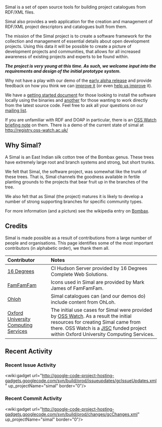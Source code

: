 Simal is a set of open source tools for building project catalogues from RDF/XML files.

Simal also provides a web application for the creation and management of RDF/XML project descriptors and catalogues built from them.

The mission of the Simal project is to create a software framework for the collection and management of essential details about open development projects. Using this data it will be possible to create a picture of development projects and communities, that allows for all increased awareness of existing projects and experts to be found within.

**_The project is very young at this time. As such, we welcome input into the requirements and design of the initial prototype system._**

Why not have a play with our demo of the [early alpha release](http://registry.oss-watch.ac.uk) and provide feedback on how you think we can [improve it](http://groups.google.com/group/simal-users) (or even [help us improve](http://groups.google.com/group/simal-contributors) it).

We have a [getting started document](UserQuickStart.md) for those looking to install the software locally using the binaries and [another](GettingStarted.md) for those wanting to work directly from the latest source code. Feel free to ask all your questions on our [mailing list](http://groups.google.com/group/simal-contributors).

If you are unfamiliar with RDF and DOAP in particular, there is an [OSS Watch briefing note](http://www.oss-watch.ac.uk/resources/doap.xml) on them. There is a demo of the current state of simal at http://registry.oss-watch.ac.uk/

## Why Simal? ##

A Simal is an East Indian silk cotton tree of the Bombax genus. These trees have extremely large root and branch systems and strong, but short trunks.

We felt that Simal, the software project, was somewhat like the trunk of these trees. That is, Simal channels the goodness available in fertile planting grounds to the projects that bear fruit up in the branches of the tree.

We also felt that as Simal (the project) matures it is likely to develop a number of strong supporting branches for specific community types.

For more information (and a picture) see the wikipedia entry on [Bombax](http://en.wikipedia.org/wiki/Simal).

## Credits ##

Simal is made possible as a result of contributions from a large number of people and organisations. This page identifies some of the most important contributors (in alphabetic order), we thank them all.

| Contributor | Notes |
|:------------|:------|
| [16 Degrees](http://16degrees.com.au) |  CI Hudson Server provided by 16 Degrees Complete Web Solutions. |
| [FamFamFam](http://www.famfamfam.com/lab/icons/silk/) |  Icons used in Simal are provided by Mark James of FamFamFam. |
| [Ohloh](http://www.ohloh.net) |  Simal catalogues can (and our demos do) include content from OhLoh. |
| [Oxford University Computing Services](http://www.oucs.ox.ac.uk) |  The initial use cases for Simal were provided by [OSS Watch](http://www.oss-watch.ac.uk). As a result the initial resources for creating Simal came from there. OSS Watch is a [JISC](http://www.jisc.ac.uk) funded project within Oxford University Computing Services. |

## Recent Activity ##

### Recent Issue Activity ###

<wiki:gadget url="http://google-code-project-hosting-gadgets.googlecode.com/svn/build/prod/issueupdates/gcIssueUpdates.xml" up\_projectName="simal" border="0"/>

### Recent Commit Activity ###
<wiki:gadget url="http://google-code-project-hosting-gadgets.googlecode.com/svn/build/prod/changes/gcChanges.xml" up\_projectName="simal" border="0"/>